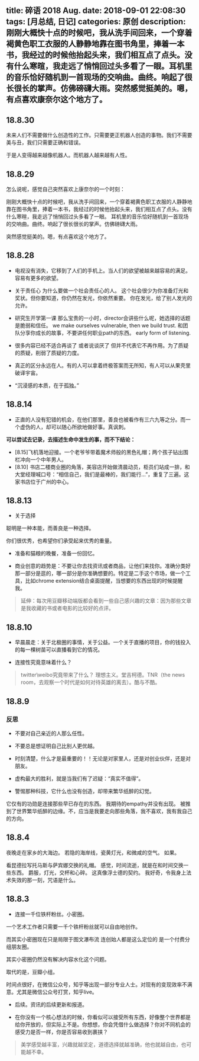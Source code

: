title: 碎语 2018 Aug.
date: 2018-09-01 22:08:30
tags: [月总结, 日记]
categories: 原创
description: 刚刚大概快十点的时候吧，我从洗手间回来，一个穿着褐黄色职工衣服的人静静地靠在图书角里，捧着一本书，我经过的时候他抬起头来，我们相互点了点头。没有什么寒暄，我走远了悄悄回过头多看了一眼。耳机里的音乐恰好随机到一首现场的交响曲。曲终。响起了很长很长的掌声。仿佛磅礴大雨。突然感觉挺美的。嗯，有点喜欢康奈尔这个地方了。
---

## 18.8.30

未来人们不需要做什么创造性的工作。只需要更正机器人创造的事物。我们不需要美与丑，我们只需要正确和错误。

于是人变得越来越像机器人。而机器人越来越有人性。

## 18.8.29

怎么说呢，感觉自己突然喜欢上康奈尔的一个时刻：

刚刚大概快十点的时候吧，我从洗手间回来，一个穿着褐黄色职工衣服的人静静地靠在图书角里，捧着一本书，我经过的时候他抬起头来，我们相互点了点头。没有什么寒暄，我走远了悄悄回过头多看了一眼。
耳机里的音乐恰好随机到一首现场的交响曲。曲终。响起了很长很长的掌声。仿佛磅礴大雨。

突然感觉挺美的。嗯，有点喜欢这个地方了。

## 18.8.28

- 电视没有消失，它移到了人们的手机上。当人们的欲望被越来越容易的满足。容易有更多的欲望。

- 关于责任心
为什么要做一个社会责任心的人。
这个社会很少为你准备灯光和奖状。但你要知道，你仍然在发光，你依然重要。
你在发光，给了别人发光的允许。

- 研究生开学第一课
那么宝贵的一小时，director会讲些什么呢，她选择的话题是脆弱和信任。
we make ourselves vulnerable, then we build trust.
和团队分享你成长的故事，不要讲任何职业path的东西。
early form of listening.

- 很多内容已经不适合再谈了 或者说谈厌了 但并不代表它不再作用。为了质疑的质疑，削弱了质疑的力度。

- 真正的区分永远在人。有的人可以拿着终极答案而无所知，有人可以从果壳里破译宇宙。

- “沉浸感的本质，在于孤独。”

## 18.8.14

- 正直的人没有犯错的机会，在他们那里，善良也被看作有三六九等之分。而一个虚伪的人，却可以随心所欲地做好事。真讽刺。

**可以尝试去记录，去描述生命中发生的事，而不下结论：**
- [8.15]飞机落地迎接。一个老爷爷带着魔术师般的黑色礼帽；两个孩子钻出围栏冲向一个中年男人。
- [8.10] 书店二楼商业圈的角落，美容店开始做清晨动员，柜员们站成一排，和大堂经理喊口号：“相信自己，我们是最棒的，我们能行…”，重复了三遍。这家书店位于广州的中心。

## 18.8.13

- 关于选择

聪明是一种本能，而善良是一种选择。

你们很优秀，也希望你们承受起来优秀的重量。

- 准备和猫粮的晚餐，准备一份回忆。

- 商业创意的趋势是：不要让你去找资讯或者商品，让他们来找你。准确分类好那一部分是逛的，哪一部分是你准确想要的。特定是二手这个市场，做一个工具，比如chrome extension结合桌面提醒，当想要的东西出现的时候提醒我。
> 延伸：每次用豆瓣移动端版都会看到一些自己感兴趣的文章：因为那些文章是我收藏的书或者电影的比较好的点评。

## 18.8.10

- 早晨晨走：关于北极圈的事情，关于公益。一个关于直播的项目，你的钱投入的每一棵树苗可以直播看到它的情况。

- 连接性究竟意味着什么？
> twitter\weibo究竟带来了什么？
理想主义。堂吉柯德。TNR（the news room，去观察一个时代是如何对待英雄的离去）。酷与不酷。

## 18.8.9

### 反思
-  不要对自己亲近的人那么任性。
- 不要总是想证明自己比别人更优越。
- 时刻清楚，什么才是最重要的！！无论是对家里人，还是对创业伙伴，还是对朋友。

- 虚构最大的胜利，就是当我们有了迟疑：“真实不值得”。

- 警惕那种科技，它什么也没有创造，却带来繁华纸醉的幻觉。

它仅有的功勋是连接那些早已存在的东西。
我期待的empathy并没有出现。
被推到了世界繁华纸醉的边缘。不，应当是我要走向那些角落，我不喜欢，我有我自己的方向。

## 18.8.4

夜晚走在家乡的大海边。
若隐的海岸线，瓷黄灯光，和微咸的空气。
如果。

看昆德拉写托马斯与萨宾娜交换的礼帽。
感觉，时间流逝，就是在和时间交换一些东西。
爵服，灯光，交杯和心碎。
这真像浮士德的契约。
我好奇，令我身上法术失效的那一刻，咒语是什么。

## 18.8.3

- 连接一千位铁杆粉丝。小密圈。

一个艺术工作者只需要一千个铁杆粉丝就可以自由地创作。

而其实小密圈现在只是局限于图文瀑布流 连创始人都是这么定位的 是一个付费分组朋友圈。

其实小密圈仍然没有解决内容水化这个问题。

取代的是，豆瓣小组。

时间点很好，在微信公众号，知乎等出现一部分专业人士。对现有的变现效率不满意。尤其是微信公众号打赏，知乎live。

- 后续。资讯的后续更新和报道。

- 在你没有一个核心想法的时候，你看似可以接受所有东西，好像整个世界都是给你开放的，但实际上不是。你想想，你会凭借什么做选择？你对不同机会的感受力是否一样，你是否容易收到裹挟？
> 美学感受越丰富，兴趣就越坚定，道德选择就越准确，他也就越自由，也可能越不幸。